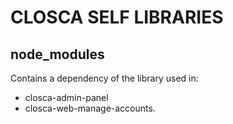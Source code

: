 # CLOSCA SELF LIBRARIES
## node_modules 
Contains a dependency of the library used in:
- closca-admin-panel 
- closca-web-manage-accounts.
